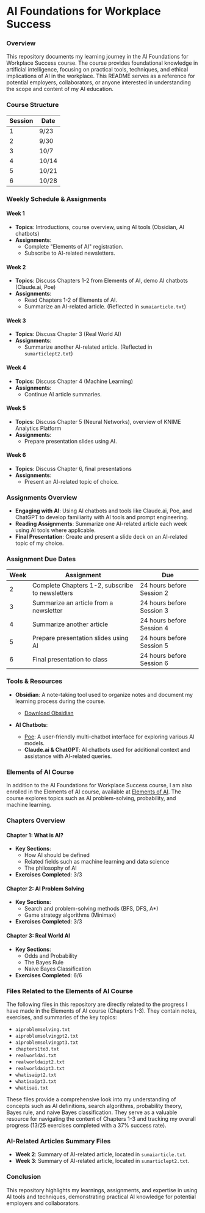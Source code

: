# AI Foundations for Workplace Success
### Overview
This repository documents my learning journey in the AI Foundations for Workplace Success course. The course provides foundational knowledge in artificial intelligence, focusing on practical tools, techniques, and ethical implications of AI in the workplace. This README serves as a reference for potential employers, collaborators, or anyone interested in understanding the scope and content of my AI education.

### Course Structure

| Session | Date  |
|---------|-------|
| 1       | 9/23  |
| 2       | 9/30  |
| 3       | 10/7  |
| 4       | 10/14 |
| 5       | 10/21 |
| 6       | 10/28 |

### Weekly Schedule & Assignments

#### Week 1
- **Topics**: Introductions, course overview, using AI tools (Obsidian, AI chatbots)
- **Assignments**:
  - Complete "Elements of AI" registration.
  - Subscribe to AI-related newsletters.

#### Week 2
- **Topics**: Discuss Chapters 1-2 from Elements of AI, demo AI chatbots (Claude.ai, Poe)
- **Assignments**:
  - Read Chapters 1-2 of Elements of AI.
  - Summarize an AI-related article. (Reflected in `sumaiarticle.txt`)

#### Week 3
- **Topics**: Discuss Chapter 3 (Real World AI)
- **Assignments**:
  - Summarize another AI-related article. (Reflected in `sumarticlept2.txt`)

#### Week 4
- **Topics**: Discuss Chapter 4 (Machine Learning)
- **Assignments**:
  - Continue AI article summaries.

#### Week 5
- **Topics**: Discuss Chapter 5 (Neural Networks), overview of KNIME Analytics Platform
- **Assignments**:
  - Prepare presentation slides using AI.

#### Week 6
- **Topics**: Discuss Chapter 6, final presentations
- **Assignments**:
  - Present an AI-related topic of choice.

### Assignments Overview
- **Engaging with AI**: Using AI chatbots and tools like Claude.ai, Poe, and ChatGPT to develop familiarity with AI tools and prompt engineering.
- **Reading Assignments**: Summarize one AI-related article each week using AI tools where applicable.
- **Final Presentation**: Create and present a slide deck on an AI-related topic of my choice.

### Assignment Due Dates

| Week | Assignment                                             | Due                               |
|------|---------------------------------------------------------|------------------------------------|
| 2    | Complete Chapters 1-2, subscribe to newsletters         | 24 hours before Session 2          |
| 3    | Summarize an article from a newsletter                  | 24 hours before Session 3          |
| 4    | Summarize another article                               | 24 hours before Session 4          |
| 5    | Prepare presentation slides using AI                    | 24 hours before Session 5          |
| 6    | Final presentation to class                             | 24 hours before Session 6          |

### Tools & Resources

- **Obsidian**: A note-taking tool used to organize notes and document my learning process during the course.
  - [Download Obsidian](https://obsidian.md/)

- **AI Chatbots**:
  - [Poe](https://poe.com): A user-friendly multi-chatbot interface for exploring various AI models.
  - **Claude.ai & ChatGPT**: AI chatbots used for additional context and assistance with AI-related queries.

### Elements of AI Course

In addition to the AI Foundations for Workplace Success course, I am also enrolled in the Elements of AI course, available at [Elements of AI](https://course.elementsofai.com/). The course explores topics such as AI problem-solving, probability, and machine learning.

### Chapters Overview

#### Chapter 1: What is AI?

- **Key Sections**:
  - How AI should be defined
  - Related fields such as machine learning and data science
  - The philosophy of AI
- **Exercises Completed**: 3/3

#### Chapter 2: AI Problem Solving

- **Key Sections**:
  - Search and problem-solving methods (BFS, DFS, A*)
  - Game strategy algorithms (Minimax)
- **Exercises Completed**: 3/3

#### Chapter 3: Real World AI

- **Key Sections**:
  - Odds and Probability
  - The Bayes Rule
  - Naive Bayes Classification
- **Exercises Completed**: 6/6

### Files Related to the Elements of AI Course
The following files in this repository are directly related to the progress I have made in the Elements of AI course (Chapters 1-3). They contain notes, exercises, and summaries of the key topics:

- `aiproblemsolving.txt`
- `aiproblemsolvingpt2.txt`
- `aiproblemsolvingpt3.txt`
- `chapters1to3.txt`
- `realworldai.txt`
- `realworldaipt2.txt`
- `realworldaipt3.txt`
- `whatisaipt2.txt`
- `whatisaipt3.txt`
- `whatisai.txt`

These files provide a comprehensive look into my understanding of concepts such as AI definitions, search algorithms, probability theory, Bayes rule, and naive Bayes classification. They serve as a valuable resource for navigating the content of Chapters 1-3 and tracking my overall progress (13/25 exercises completed with a 37% success rate).

### AI-Related Articles Summary Files

- **Week 2**: Summary of AI-related article, located in `sumaiarticle.txt`.
- **Week 3**: Summary of AI-related article, located in `sumarticlept2.txt`.

### Conclusion
This repository highlights my learnings, assignments, and expertise in using AI tools and techniques, demonstrating practical AI knowledge for potential employers and collaborators.
